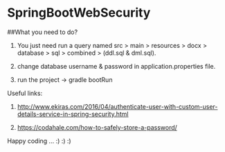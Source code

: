 # SpringBootWebSecurity

##What you need to do?

1. You just need run a query named src > main > resources > docx > database > sql > combined > (ddl.sql & dml.sql).

2. change database username & password in application.properties file.

3. run the project -> gradle bootRun



Useful links:

1. http://www.ekiras.com/2016/04/authenticate-user-with-custom-user-details-service-in-spring-security.html

2. https://codahale.com/how-to-safely-store-a-password/


Happy coding ... :) :) :)

